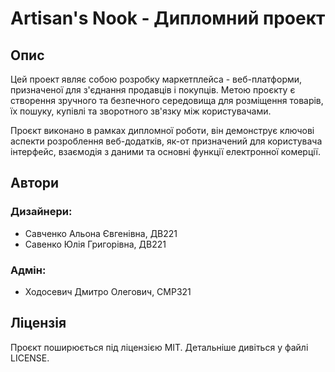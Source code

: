 # Artisan's Nook - Дипломний проект

## Опис
Цей проект являє собою розробку маркетплейса - веб-платформи, призначеної для з'єднання продавців і покупців. Метою проєкту є створення зручного та безпечного середовища для розміщення товарів, їх пошуку, купівлі та зворотного зв'язку між користувачами.

Проєкт виконано в рамках дипломної роботи, він демонструє ключові аспекти розроблення веб-додатків, як-от призначений для користувача інтерфейс, взаємодія з даними та основні функції електронної комерції.

## Автори
### Дизайнери:
- Савченко Альона Євгенівна, ДВ221
- Савенко Юлія Григорівна, ДВ221
### Адмін:
- Ходосевич Дмитро Олегович, СМР321

## Ліцензія
Проєкт поширюється під ліцензією MIT. Детальніше дивіться у файлі LICENSE.

